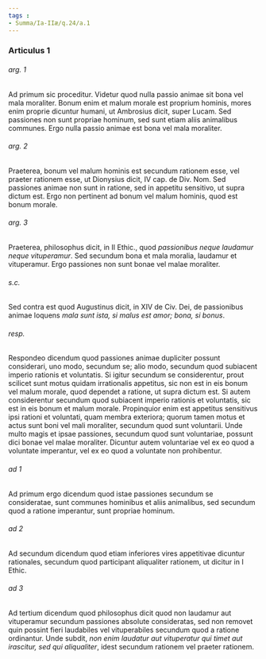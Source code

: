 ```yaml
---
tags : 
- Summa/Ia-IIæ/q.24/a.1
---
```


### Articulus 1

###### arg. 1
Ad primum sic proceditur. Videtur quod nulla passio animae sit bona vel mala moraliter. Bonum enim et malum morale est proprium hominis, mores enim proprie dicuntur humani, ut Ambrosius dicit, super Lucam. Sed passiones non sunt propriae hominum, sed sunt etiam aliis animalibus communes. Ergo nulla passio animae est bona vel mala moraliter.

###### arg. 2
Praeterea, bonum vel malum hominis est secundum rationem esse, vel praeter rationem esse, ut Dionysius dicit, IV cap. de Div. Nom. Sed passiones animae non sunt in ratione, sed in appetitu sensitivo, ut supra dictum est. Ergo non pertinent ad bonum vel malum hominis, quod est bonum morale.

###### arg. 3
Praeterea, philosophus dicit, in II Ethic., quod *passionibus neque laudamur neque vituperamur*. Sed secundum bona et mala moralia, laudamur et vituperamur. Ergo passiones non sunt bonae vel malae moraliter.

###### s.c.
Sed contra est quod Augustinus dicit, in XIV de Civ. Dei, de passionibus animae loquens *mala sunt ista, si malus est amor; bona, si bonus*.

###### resp.
Respondeo dicendum quod passiones animae dupliciter possunt considerari, uno modo, secundum se; alio modo, secundum quod subiacent imperio rationis et voluntatis. Si igitur secundum se considerentur, prout scilicet sunt motus quidam irrationalis appetitus, sic non est in eis bonum vel malum morale, quod dependet a ratione, ut supra dictum est. Si autem considerentur secundum quod subiacent imperio rationis et voluntatis, sic est in eis bonum et malum morale. Propinquior enim est appetitus sensitivus ipsi rationi et voluntati, quam membra exteriora; quorum tamen motus et actus sunt boni vel mali moraliter, secundum quod sunt voluntarii. Unde multo magis et ipsae passiones, secundum quod sunt voluntariae, possunt dici bonae vel malae moraliter. Dicuntur autem voluntariae vel ex eo quod a voluntate imperantur, vel ex eo quod a voluntate non prohibentur.

###### ad 1
Ad primum ergo dicendum quod istae passiones secundum se consideratae, sunt communes hominibus et aliis animalibus, sed secundum quod a ratione imperantur, sunt propriae hominum.

###### ad 2
Ad secundum dicendum quod etiam inferiores vires appetitivae dicuntur rationales, secundum quod participant aliqualiter rationem, ut dicitur in I Ethic.

###### ad 3
Ad tertium dicendum quod philosophus dicit quod non laudamur aut vituperamur secundum passiones absolute consideratas, sed non removet quin possint fieri laudabiles vel vituperabiles secundum quod a ratione ordinantur. Unde subdit, *non enim laudatur aut vituperatur qui timet aut irascitur, sed qui aliqualiter*, idest secundum rationem vel praeter rationem.

